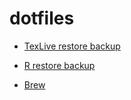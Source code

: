 # dotfiles

* [TexLive restore backup](https://tex.stackexchange.com/a/531641)

* [R restore backup](https://www.r-bloggers.com/2017/07/quick-way-of-installing-all-your-old-r-libraries-on-a-new-device/)

* [Brew](https://apple.stackexchange.com/a/256269)
